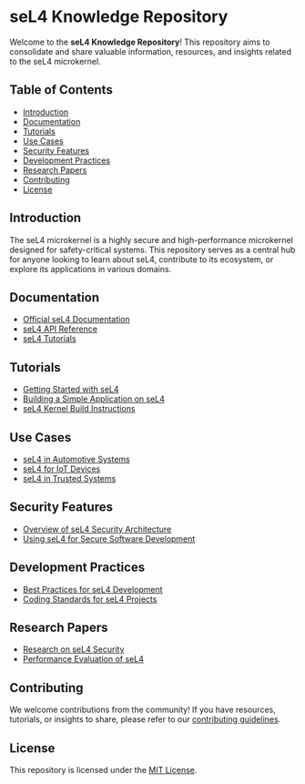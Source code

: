 # seL4 Knowledge Repository

Welcome to the **seL4 Knowledge Repository**! This repository aims to consolidate and share valuable information, resources, and insights related to the seL4 microkernel.

## Table of Contents

- [Introduction](#introduction)
- [Documentation](#documentation)
- [Tutorials](#tutorials)
- [Use Cases](#use-cases)
- [Security Features](#security-features)
- [Development Practices](#development-practices)
- [Research Papers](#research-papers)
- [Contributing](#contributing)
- [License](#license)

## Introduction

The seL4 microkernel is a highly secure and high-performance microkernel designed for safety-critical systems. This repository serves as a central hub for anyone looking to learn about seL4, contribute to its ecosystem, or explore its applications in various domains.

## Documentation

- [Official seL4 Documentation](https://sel4.systems/Documentation/)
- [seL4 API Reference](https://sel4.systems/Documentation/API/)
- [seL4 Tutorials](https://sel4.systems/Documentation/Tutorials/)

## Tutorials

- [Getting Started with seL4](https://sel4.systems/Documentation/Tutorials/Getting_Started.html)
- [Building a Simple Application on seL4](https://sel4.systems/Documentation/Tutorials/Building.html)
- [seL4 Kernel Build Instructions](https://sel4.systems/Documentation/Building.html)

## Use Cases

- [seL4 in Automotive Systems](https://sel4.systems/Documentation/UseCases/Automotive.html)
- [seL4 for IoT Devices](https://sel4.systems/Documentation/UseCases/IoT.html)
- [seL4 in Trusted Systems](https://sel4.systems/Documentation/UseCases/TrustedSystems.html)

## Security Features

- [Overview of seL4 Security Architecture](https://sel4.systems/Documentation/Security.html)
- [Using seL4 for Secure Software Development](https://sel4.systems/Documentation/SoftwareDevelopment.html)

## Development Practices

- [Best Practices for seL4 Development](https://sel4.systems/Documentation/BestPractices.html)
- [Coding Standards for seL4 Projects](https://sel4.systems/Documentation/CodingStandards.html)

## Research Papers

- [Research on seL4 Security](https://dl.acm.org/doi/10.1145/3395351)
- [Performance Evaluation of seL4](https://arxiv.org/abs/1602.05692)

## Contributing

We welcome contributions from the community! If you have resources, tutorials, or insights to share, please refer to our [contributing guidelines](https://github.com/seL4/seL4/blob/master/CONTRIBUTING.md).

## License

This repository is licensed under the [MIT License](https://opensource.org/licenses/MIT).
